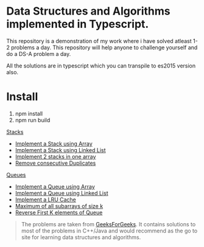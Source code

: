 # Data Structures and Algorithms implemented in Typescript. 
 
This repository is a demonstration of my work where i have solved atleast 1-2 problems a day. This repository will help anyone to challenge yourself and do a DS-A problem a day.

All the solutions are in typescript which you can transpile to es2015 version also.

# Install
1. npm install
2. npm run build 


[Stacks](./src/stack)
   * [Implement a Stack using Array](./src/stack/stack.ts "(target|_blank)")
   * [Implement a Stack using Linked List](./src/stack/stack-node.ts)
   * [Implement 2 stacks in one array](./src/stack/two-stacks.ts)
   * [Remove consecutive Duplicates](./src/stack/remove-consecutive-duplicates.ts)

[Queues](./src/queue)
   * [Implement a Queue using Array](./src/queue/queue.ts)
   * [Implement a Queue using Linked List](./src/queue/queue-node.ts)
   * [Implement a LRU Cache](./src/queue/lru-cache.ts)
   * [Maximum of all subarrays of size k](./src/queue/maximum-subarrays.ts)
   * [Reverse First K elements of Queue](./src/queue/reverse-k-elements.ts)

>The problems are taken from <a href="https://practice.geeksforgeeks.org/" target="_blank">GeeksForGeeks</a>. It contains solutions to most of the problems in C++/Java and would recommend as the go to site for learning data structures and algorithms. 